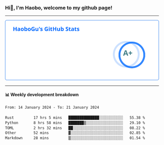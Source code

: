 <!--<h2 align="center"> Hi👋, I'm Haobo, welcome to my github page! </h2>-->
### Hi👋, I'm Haobo, welcome to my github page!
-------

<img href="https://github.com/HaoboGu" src="assets/stats.svg" alt="github stats" /> 

-------

#### 📊 **Weekly development breakdown**
<!--START_SECTION:waka-->

```txt
From: 14 January 2024 - To: 21 January 2024

Rust         17 hrs 5 mins   ██████████████░░░░░░░░░░░   55.38 %
Python       8 hrs 58 mins   ███████▒░░░░░░░░░░░░░░░░░   29.10 %
TOML         2 hrs 32 mins   ██░░░░░░░░░░░░░░░░░░░░░░░   08.22 %
Other        52 mins         ▓░░░░░░░░░░░░░░░░░░░░░░░░   02.85 %
Markdown     28 mins         ▒░░░░░░░░░░░░░░░░░░░░░░░░   01.54 %
```

<!--END_SECTION:waka-->
<!--
backup url: https://github-readme-status-dusky-ten.vercel.app/api?username=HaoboGu&count_private=true&show_icons=true&theme=transparent&border_color=2f80ed
-->
<!--
**HaoboGu/HaoboGu** is a ✨ _special_ ✨ repository because its `README.md` (this file) appears on your GitHub profile.

Here are some ideas to get you started:

- 🔭 I’m currently working on AI-assisted programming tools
- 🌱 I’m currently learning ...
- 👯 I’m looking to collaborate on ...
- 🤔 I’m looking for help with ...
- 💬 Ask me about ...
- 📫 How to reach me: ...
- 😄 Pronouns: ...
- ⚡ Fun fact: ...
-->

